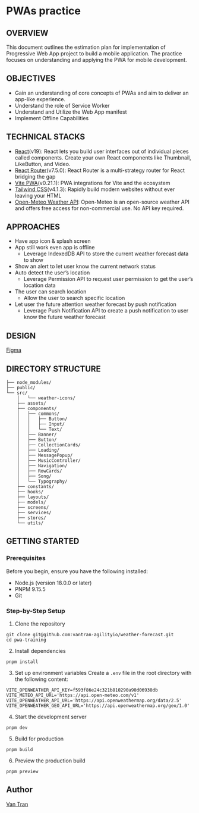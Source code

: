 # PWAs practice

## OVERVIEW

This document outlines the estimation plan for implementation of Progressive Web App project to build a mobile application. The practice focuses on understanding and applying the PWA for mobile development.

## OBJECTIVES

- Gain an understanding of core concepts of PWAs and aim to deliver an app-like experience.
- Understand the role of Service Worker
- Understand and Utilize the Web App manifest
- Implement Offline Capabilities

## TECHNICAL STACKS

- [React](https://react.dev)(v19): React lets you build user interfaces out of individual pieces called components. Create your own React components like Thumbnail, LikeButton, and Video.
- [React Router](https://reactrouter.com/home#react-router-home)(v7.5.0): React Router is a multi-strategy router for React bridging the gap
- [Vite PWA](https://vite-pwa-org.netlify.app)(v0.21.1): PWA integrations for Vite and the ecosystem
- [Tailwind CSS](http://tailwindcss.com)(v4.1.3): Rapidly build modern websites without ever leaving your HTML
- [Open-Meteo Weather API](https://open-meteo.com/): Open-Meteo is an open-source weather API and offers free access for non-commercial use. No API key required.

## APPROACHES

- Have app icon & splash screen
- App still work even app is offline
  - Leverage IndexedDB API to store the current weather forecast data to show
- Show an alert to let user know the current network status
- Auto detect the user’s location
  - Leverage Permission API to request user permission to get the user’s location data
- The user can search location
  - Allow the user to search specific location
- Let user the future attention weather forecast by push notification
  - Leverage Push Notification API to create a push notification to user know the future weather forecast

## DESIGN

[Figma](https://www.figma.com/design/Ako0rWzBakKJgzhHv3oPmW/Mono-Weather-UI?node-id=19-2&t=3TQb0PNtktLOKKSl-1)

## DIRECTORY STRUCTURE

```
├── node_modules/
├── public/
└── src/
    │   └── weather-icons/
    ├── assets/
    ├── components/
    │   ├── commons/
    │   │   ├── Button/
    │   │   ├── Input/
    │   │   └── Text/
    │   ├── Banner/
    │   ├── Button/
    │   ├── CollectionCards/
    │   ├── Loading/
    │   ├── MessagePopup/
    │   ├── MusicController/
    │   ├── Navigation/
    │   ├── RowCards/
    │   ├── Song/
    │   └── Typography/
    ├── constants/
    ├── hooks/
    ├── layouts/
    ├── models/
    ├── screens/
    ├── services/
    ├── stores/
    └── utils/
```

## GETTING STARTED

### Prerequisites

Before you begin, ensure you have the following installed:

- Node.js (version 18.0.0 or later)
- PNPM 9.15.5
- Git

### Step-by-Step Setup

1. Clone the repository

```shell
git clone git@github.com:vantran-agilityio/weather-forecast.git
cd pwa-training
```

2. Install dependencies

```shell
pnpm install
```

3. Set up environment variables
   Create a `.env` file in the root directory with the following content:

```
VITE_OPENWEATHER_API_KEY=f593f86e24c321b810290a90d06930db
VITE_METEO_API_URL='https://api.open-meteo.com/v1'
VITE_OPENWEATHER_API_URL='https://api.openweathermap.org/data/2.5'
VITE_OPENWEATHER_GEO_API_URL='https://api.openweathermap.org/geo/1.0'
```

4. Start the development server

```shell
pnpm dev
```

5. Build for production

```shell
pnpm build
```

6. Preview the production build

```shell
pnpm preview
```

## Author

[Van Tran](mailto:van.tran@asnet.com.vn)
